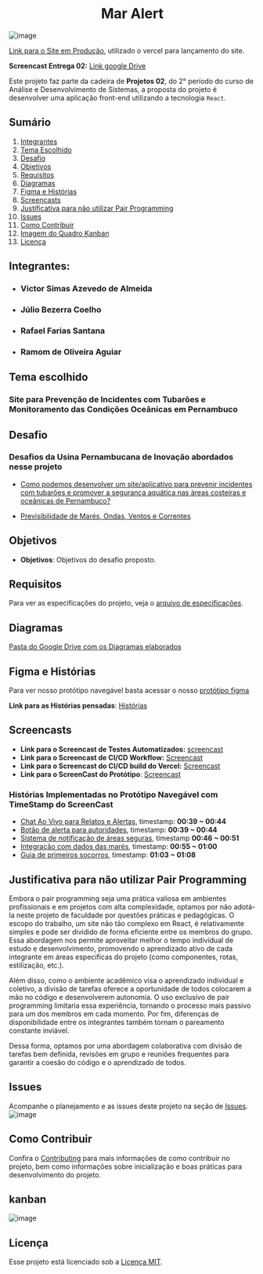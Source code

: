 <h1 align="center">Mar Alert</h1>

![image](https://github.com/user-attachments/assets/7e127e36-6ae0-4678-b22a-3c5e4d0942cc)

[Link para o Site em Produção](https://react-riseup.vercel.app/), utilizado o vercel para lançamento do site.

**Screencast Entrega 02:** [Link google Drive](https://drive.google.com/file/d/1N04V1Ki4uCj1d8BwAgyqJ40RQ86rcGAE/view)

Este projeto faz parte da cadeira de **Projetos 02**, do 2° período do curso de Análise e Desenvolvimento de Sistemas, a proposta do projeto é desenvolver uma aplicação front-end utilizando a tecnologia ```React```.
## Sumário
1. [Integrantes](#integrantes)
2. [Tema Escolhido](#tema-escolhido)
3. [Desafio](#desafio)
4. [Objetivos](#objetivos)
5. [Requisitos](#requisitos)
6. [Diagramas](#diagramas)
7. [Figma e Histórias](#figma-e-histórias)
8. [Screencasts](#screencasts)
9. [Justificativa para não utilizar Pair Programming](#justificativa-para-não-utilizar-pair-programming)
10. [Issues](#issues)
11. [Como Contribuir](#como-contribuir)
12. [Imagem do Quadro Kanban](#kanban)
13. [Licença](#licença)


## Integrantes:

- ### ⁠Victor Simas Azevedo de Almeida
- ### ⁠Júlio Bezerra Coelho
- ### Rafael Farias Santana⁠
- ### Ramom de Oliveira Aguiar

## Tema escolhido

### Site para Prevenção de Incidentes com Tubarões e Monitoramento das Condições Oceânicas em Pernambuco

## Desafio

### Desafios da Usina Pernambucana de Inovação abordados nesse projeto
- [Como podemos desenvolver um site/aplicativo para prevenir incidentes com tubarões e promover a segurança aquática nas áreas costeiras e oceânicas de Pernambuco?](https://desafios.pe.gov.br/challenge?url=como-podemos-desenvolver-um-siteaplicativo-para-prevenir-incidentes-com-tubaroes-e-promover-a-seguranca-aquatica-nas-areas-costeiras-e-oceanicas-de-pernambuco)

- [Previsibilidade de Marés, Ondas, Ventos e Correntes](https://desafios.pe.gov.br/challenge?url=previsibilidade-de-mares-ondas-ventos-e-correntes)

## Objetivos

- **Objetivos**: Objetivos do desafio proposto.

## Requisitos
Para ver as especificações do projeto, veja o [arquivo de especificações](./docs/SPECIFICATIONS.md).

## Diagramas
[Pasta do Google Drive com os Diagramas elaborados](https://drive.google.com/drive/folders/1E6U-9hRJWcml-U8ztsV_4MTrR2mURe8Y?usp=sharing)

## Figma e Histórias
Para ver nosso protótipo navegável basta acessar o nosso [protótipo figma](https://www.figma.com/design/E2wCgK6lcSq16ls9ST5R0O/Untitled?node-id=1-71&t=QU0YENGGn8KQwq2f-1)

**Link para as Histórias pensadas**: [Histórias](https://github.com/users/victorsimasdev/projects/7/views/3)

## **Screencasts**
- **Link para o Screencast de Testes Automatizados:** [screencast](https://drive.google.com/file/d/1GtPjyz6govgD07CkD5p8wSkJFirKPM1n/view?usp=sharing)
- **Link para o Screencast de CI/CD Workflow:** [Screencast](https://drive.google.com/file/d/1Juy5yUD0k2mBFcweOf49igCOWVvu3_xr/view?usp=sharing)
- **Link para o Screencast do CI/CD build do Vercel:** [Screencast](https://drive.google.com/file/d/1kztW67ZZT24ltU5d2Sn8pa9BWIcuKgTg/view?usp=sharing)
- **Link para o ScreenCast do Protótipo**: [Screencast](https://drive.google.com/file/d/1PId33XEzumLYvDWnjuIWoJj7cNUqUfdF/view?usp=drive_link)


### Histórias Implementadas no Protótipo Navegável com TimeStamp do ScreenCast
- [Chat Ao Vivo para Relatos e Alertas](https://github.com/victorsimasdev/react-riseup/issues/4), timestamp: **00:39 ~ 00:44**
- [Botão de alerta para autoridades](https://github.com/victorsimasdev/react-riseup/issues/5), timestamp: **00:39 ~ 00:44**
- [Sistema de notificação de áreas seguras](https://github.com/victorsimasdev/react-riseup/issues/3), timestamp **00:46 ~ 00:51**
- [Integração com dados das marés](https://github.com/victorsimasdev/react-riseup/issues/8), timestamp: **00:55 ~ 01:00**
- [Guia de primeiros socorros](https://github.com/victorsimasdev/react-riseup/issues/2), timestamp: **01:03 ~ 01:08**

## Justificativa para não utilizar Pair Programming
Embora o pair programming seja uma prática valiosa em ambientes profissionais e em projetos com alta complexidade, optamos por não adotá-la neste projeto de faculdade por questões práticas e pedagógicas. O escopo do trabalho, um site não tão complexo em React, é relativamente simples e pode ser dividido de forma eficiente entre os membros do grupo. Essa abordagem nos permite aproveitar melhor o tempo individual de estudo e desenvolvimento, promovendo o aprendizado ativo de cada integrante em áreas específicas do projeto (como componentes, rotas, estilização, etc.).

Além disso, como o ambiente acadêmico visa o aprendizado individual e coletivo, a divisão de tarefas oferece a oportunidade de todos colocarem a mão no código e desenvolverem autonomia. O uso exclusivo de pair programming limitaria essa experiência, tornando o processo mais passivo para um dos membros em cada momento. Por fim, diferenças de disponibilidade entre os integrantes também tornam o pareamento constante inviável.

Dessa forma, optamos por uma abordagem colaborativa com divisão de tarefas bem definida, revisões em grupo e reuniões frequentes para garantir a coesão do código e o aprendizado de todos.

## Issues
Acompanhe o planejamento e as issues deste projeto na seção de [Issues](https://github.com/users/victorsimasdev/projects/7/views/1).
![image](https://github.com/user-attachments/assets/e5aa0ba9-2306-4591-a385-518e9d748e84)


## Como Contribuir

Confira o [Contributing](./docs/CONTRIBUTING.md) para mais informações de como contribuir no projeto, bem como informações sobre inicialização e boas práticas para desenvolvimento do projeto.

## kanban

![image](https://github.com/user-attachments/assets/40352504-eca3-408f-813a-d9e982c5b0c5)

## Licença

Esse projeto está licenciado sob a [Licença MIT](./LICENSE).
